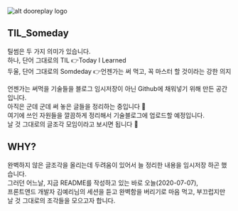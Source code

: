 ![alt dooreplay logo](https://img.shields.io/badge/Made%20with%20%E2%9D%A4%EF%B8%8Fby-dooreplay-blueviolet)

## TIL_Someday
틸썸은 두 가지 의미가 있습니다.<br />
하나, 단어 그대로의 TIL 👉Today I Learned<br />
두울, 단어 그대로의 Somdeday 👉언젠가는 써 먹고, 꼭 마스터 할 것이라는 강한 의지<br />

언젠가는 써먹을 기술들을 블로그 임시저장이 아닌 Github에 채워넣기 위해 만든 공간입니다.<br />
아직은 군데 군데 써 놓은 글들을 정리하는 중입니다 🙌<br />
여기에 쓰인 자원들을 깔끔하게 정리해서 기술블로그에 업로드할 예정입니다.<br />
날 것 그대로의 글조각 모임이라고 보시면 됩니다 🌱<br />

## WHY?
완벽하지 않은 글조각을 올리는데 두려움이 있어서 늘 정리한 내용을 임시저장 하곤 했습니다.<br />
그러던 어느날, 지금 README를 작성하고 있는 바로 오늘(2020-07-07), <br />
프론트앤드 개발자 김예리님의 세션을 듣고 완벽함을 버리기로 마음 먹고, 부끄럽지만 날 것 그대로의 조각들을 모으고자 합니다.<br />
